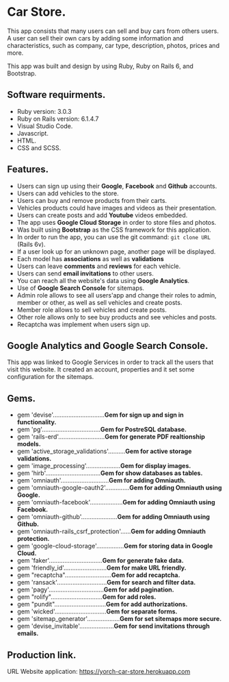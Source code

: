 # Car Store.

This app consists that many users can sell and buy cars from others users.
A user can sell their own cars by adding some information and characteristics, 
such as company, car type, description, photos, prices and more.

This app was built and design by using Ruby, Ruby on Rails 6, and Bootstrap.

## Software requirments.

* Ruby version: 3.0.3
* Ruby on Rails version: 6.1.4.7
* Visual Studio Code.
* Javascript.
* HTML.
* CSS and SCSS. 

## Features.

* Users can sign up using their **Google**, **Facebook** and **Github** accounts.
* Users can add vehicles to the store.
* Users can buy and remove products from their carts.
* Vehicles products could have images and videos as their presentation.
* Users can create posts and add **Youtube** videos embedded.
* The app uses **Google Cloud Storage** in order to store files and photos.
* Was built using **Bootstrap** as the CSS framework for this application.
* In order to run the app, you can use the git command: `git clone URL` (Rails 6v).
* If a user look up for an unknown page, another page will be displayed.
* Each model has **associations** as well as **validations**
* Users can leave **comments** and **reviews** for each vehicle.
* Users can send **email invitations** to other users.
* You can reach all the website's data using **Google Analytics**.
* Use of **Google Search Console** for sitemaps.
* Admin role allows to see all users'app and change their roles to admin, member or other, as well as sell vehicles and create posts.
* Member role allows to sell vehicles and create posts.
* Other role allows only to see buy products and see vehicles and posts.
* Recaptcha was implement when users sign up.

## Google Analytics and Google Search Console.

This app was linked to Google Services in order to track all the users that visit this website.
It created an account, properties and it set some configuration for the sitemaps.

## Gems.

* gem 'devise'..............................**Gem for sign up and sign in functionality.**
* gem 'pg'..................................**Gem for PostreSQL database.**
* gem 'rails-erd'...........................**Gem for generate PDF realtionship models.**
* gem 'active_storage_validations'..........**Gem for active storage validations.**
* gem 'image_processing'....................**Gem for display images.**
* gem 'hirb'................................**Gem for show databases as tables.**
* gem 'omniauth'............................**Gem for adding Omniauth.**
* gem 'omniauth-google-oauth2'..............**Gem for adding Omniauth using Google.**
* gem 'omniauth-facebook'...................**Gem for adding Omniauth using Facebook.**
* gem 'omniauth-github'.....................**Gem for adding Omniauth using Github.**
* gem 'omniauth-rails_csrf_protection'......**Gem for adding Omniauth protection.**
* gem 'google-cloud-storage'................**Gem for storing data in Google Cloud.**
* gem 'faker'...............................**Gem for generate fake data.**
* gem 'friendly_id'.........................**Gem for make URL friendly.**
* gem "recaptcha"...........................**Gem for add recaptcha.**
* gem 'ransack'.............................**Gem for search and filter data.**
* gem 'pagy'................................**Gem for add pagination.**
* gem "rolify"..............................**Gem for add roles.**
* gem "pundit"..............................**Gem for add authorizations.**
* gem 'wicked'..............................**Gem for separate forms.**
* gem 'sitemap_generator'...................**Gem for set sitemaps more secure.**
* gem 'devise_invitable'....................**Gem for send invitations through emails.**

## Production link.

URL Website application: https://yorch-car-store.herokuapp.com
